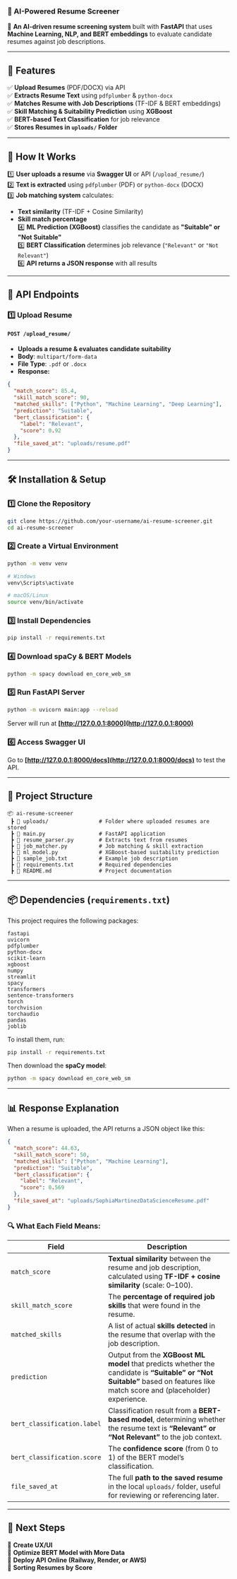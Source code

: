 ### **📄 AI-Powered Resume Screener**  

🚀 **An AI-driven resume screening system** built with **FastAPI** that uses **Machine Learning, NLP, and BERT embeddings** to evaluate candidate resumes against job descriptions.  

---

## **📌 Features**  
✅ **Upload Resumes** (PDF/DOCX) via API  
✅ **Extracts Resume Text** using `pdfplumber` & `python-docx`  
✅ **Matches Resume with Job Descriptions** (TF-IDF & BERT embeddings)  
✅ **Skill Matching & Suitability Prediction** using **XGBoost**  
✅ **BERT-based Text Classification** for job relevance  
✅ **Stores Resumes in `uploads/` Folder**  

---

## **🚀 How It Works**
1️⃣ **User uploads a resume** via **Swagger UI** or API (`/upload_resume/`)  
2️⃣ **Text is extracted** using `pdfplumber` (PDF) or `python-docx` (DOCX)  
3️⃣ **Job matching system** calculates:  
   - **Text similarity** (TF-IDF + Cosine Similarity)  
   - **Skill match percentage**  
4️⃣ **ML Prediction (XGBoost)** classifies the candidate as **"Suitable" or "Not Suitable"**  
5️⃣ **BERT Classification** determines job relevance (`"Relevant"` or `"Not Relevant"`)  
6️⃣ **API returns a JSON response** with all results  

---

## **📡 API Endpoints**
### **1️⃣ Upload Resume**
#### **`POST /upload_resume/`**
- **Uploads a resume & evaluates candidate suitability**  
- **Body**: `multipart/form-data`
- **File Type**: `.pdf` or `.docx`
- **Response:**
```json
{
  "match_score": 85.4,
  "skill_match_score": 90,
  "matched_skills": ["Python", "Machine Learning", "Deep Learning"],
  "prediction": "Suitable",
  "bert_classification": {
    "label": "Relevant",
    "score": 0.92
  },
  "file_saved_at": "uploads/resume.pdf"
}
```

---

## **🛠️ Installation & Setup**
### **1️⃣ Clone the Repository**
```bash
git clone https://github.com/your-username/ai-resume-screener.git
cd ai-resume-screener
```

### **2️⃣ Create a Virtual Environment**
```bash
python -m venv venv
```
```bash
# Windows
venv\Scripts\activate

# macOS/Linux
source venv/bin/activate
```

### **3️⃣ Install Dependencies**
```bash
pip install -r requirements.txt
```

### **4️⃣ Download spaCy & BERT Models**
```bash
python -m spacy download en_core_web_sm
```

### **5️⃣ Run FastAPI Server**
```bash
python -m uvicorn main:app --reload
```
Server will run at **[http://127.0.0.1:8000](http://127.0.0.1:8000)**

### **6️⃣ Access Swagger UI**
Go to **[http://127.0.0.1:8000/docs](http://127.0.0.1:8000/docs)** to test the API.

---

## **📂 Project Structure**
```
📦 ai-resume-screener
 ┣ 📂 uploads/                # Folder where uploaded resumes are stored
 ┣ 📜 main.py                 # FastAPI application
 ┣ 📜 resume_parser.py        # Extracts text from resumes
 ┣ 📜 job_matcher.py          # Job matching & skill extraction
 ┣ 📜 ml_model.py             # XGBoost-based suitability prediction
 ┣ 📜 sample_job.txt          # Example job description
 ┣ 📜 requirements.txt        # Required dependencies
 ┣ 📜 README.md               # Project documentation
```

---

## **📦 Dependencies (`requirements.txt`)**
This project requires the following packages:
```
fastapi
uvicorn
pdfplumber
python-docx
scikit-learn
xgboost
numpy
streamlit
spacy
transformers
sentence-transformers
torch
torchvision
torchaudio
pandas
joblib
```
To install them, run:
```bash
pip install -r requirements.txt
```
Then download the **spaCy model**:
```bash
python -m spacy download en_core_web_sm
```

---

## 📊 **Response Explanation**

When a resume is uploaded, the API returns a JSON object like this:

```json
{
  "match_score": 44.63,
  "skill_match_score": 50,
  "matched_skills": ["Python", "Machine Learning"],
  "prediction": "Suitable",
  "bert_classification": {
    "label": "Relevant",
    "score": 0.569
  },
  "file_saved_at": "uploads/SophiaMartinezDataScienceResume.pdf"
}
```

### 🔍 What Each Field Means:

| Field | Description |
|-------|-------------|
| `match_score` | **Textual similarity** between the resume and job description, calculated using **TF-IDF + cosine similarity** (scale: 0–100). |
| `skill_match_score` | The **percentage of required job skills** that were found in the resume. |
| `matched_skills` | A list of actual **skills detected** in the resume that overlap with the job description. |
| `prediction` | Output from the **XGBoost ML model** that predicts whether the candidate is **“Suitable” or “Not Suitable”** based on features like match score and (placeholder) experience. |
| `bert_classification.label` | Classification result from a **BERT-based model**, determining whether the resume text is **“Relevant” or “Not Relevant”** to the job context. |
| `bert_classification.score` | The **confidence score** (from 0 to 1) of the BERT model’s classification. |
| `file_saved_at` | The full **path to the saved resume** in the local `uploads/` folder, useful for reviewing or referencing later. |

---

## **🔮 Next Steps**
🔲 **Create UX/UI**  
🔲 **Optimize BERT Model with More Data**  
🔲 **Deploy API Online (Railway, Render, or AWS)**  
🔲 **Sorting Resumes by Score** 
